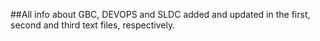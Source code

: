 ##All info about GBC, DEVOPS and SLDC added and updated in the first, second and third text files, respectively.
